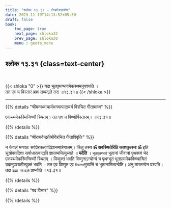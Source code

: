```yaml
---
title: "श्लोक १३.३१ - क्षेत्रक्षेत्रज्ञयोग"
date: 2023-11-19T14:13:52+05:30
draft: false
book:
    toc_page: true
    next_page: shloka32
    prev_page: shloka30
    menu : geeta_menu
---
```




## श्लोक १३.३१ {class=text-center}

<br/>

{{< shloka  "0"  >}}
यदा भूतपृथग्भावमेकस्थमनुपश्यति ।  
तत एव च विस्तारं ब्रह्म सम्पद्यते तदा ॥१३.३१॥
{{< /shloka >}}

---


{{% details "श्रीमन्मध्वाचार्यभगवत्पादाचर्य विरचित  गीताभाष्य" %}}

एकस्थमेकस्मिन्विष्णौ स्थितम्। तत एव च विष्णोर्विस्तारम्। ॥१३.३१॥

{{% /details %}}



{{% details "श्रीराघवेन्द्रतीर्थविरचित गीताविवृतिः" %}}

न केवलं भगवतः सर्वप्रेरकत्वादिज्ञानमात्रेणालम्‌। 
किंतु तस्य **ॐ अवस्थितेरिति काशकृत्स्नः ॐ** इति 
सूत्रोक्तदिशा सर्वाधारत्वाद्यपि ज्ञातव्यमित्युच्यते 
॥ **यदेति** । `भूतपृथग्भावं` भूतानां जीवानां 
पृथक्त्वं भेदं एकस्थमेकस्मिन्विष्णौ स्थितम्‌ । किमुक्तं 
भवति विष्णुनाऽन्योन्यं च पृथग्भूतं 
भूतग्राममेकविष्ण्वाश्रितं यदानुपश्यतीत्युक्तं भवति । तत एव
विष्णुत एव `विस्तार`मुत्पत्तिं च भूतानामित्यन्वेति। 
अनु तारतम्येन पश्यति। तदा
`ब्रह्मा संपद्यते` प्राप्नोति ॥१३.३१॥

{{% /details %}}



{{% details "पद विचार" %}}


{{% /details %}}
